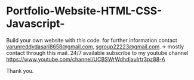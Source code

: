 # Portfolio-Website-HTML-CSS-Javascript-
Build your own website with this code.
for further information contact varunreddydasari8658@gmail.com,
                                sgroup22223@gmail.com.-> mostly contact through this mail.
         24/7 available
 subscribe to my youtube channel https://www.youtube.com/channel/UCBSWrWdhdjauIrtr3pz88-A
 
 Thank you.
